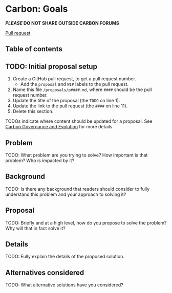 # Carbon: Goals

<!--
Part of the Carbon Language project, under the Apache License v2.0 with LLVM
Exceptions. See /LICENSE for license information.
SPDX-License-Identifier: Apache-2.0 WITH LLVM-exception
-->

**_PLEASE_ DO NOT SHARE OUTSIDE CARBON FORUMS**

[Pull request](https://github.com/carbon-language/carbon-lang/pull/####)

## Table of contents

<!-- START doctoc generated TOC please keep comment here to allow auto update -->
<!-- DON'T EDIT THIS SECTION, INSTEAD RE-RUN doctoc TO UPDATE -->
<!-- END doctoc generated TOC please keep comment here to allow auto update -->

## TODO: Initial proposal setup

1. Create a GitHub pull request, to get a pull request number.
   - Add the `proposal` and `WIP` labels to the pull request.
2. Name this file `/proposals/p####.md`, where `####` should be the pull request
   number.
3. Update the title of the proposal (the `TODO` on line 1).
4. Update the link to the pull request (the `####` on line 11).
5. Delete this section.

TODOs indicate where content should be updated for a proposal. See
[Carbon Governance and Evolution](https://github.com/carbon-language/carbon-lang/blob/master/docs/project/evolution.md)
for more details.

## Problem

TODO: What problem are you trying to solve? How important is that problem? Who
is impacted by it?

## Background

TODO: Is there any background that readers should consider to fully understand
this problem and your approach to solving it?

## Proposal

TODO: Briefly and at a high level, how do you propose to solve the problem? Why
will that in fact solve it?

## Details

TODO: Fully explain the details of the proposed solution.

## Alternatives considered

TODO: What alternative solutions have you considered?
